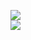 [![](https://img.shields.io/badge/Made%20With-Github%20Spray-lightgrey.svg?style=for-the-badge&logo=github)](https://github.com/Annihil/github-spray#21249)  
[![](https://i.imgur.com/2DrTn0Z.gif)](https://github.com/Annihil/github-spray)
